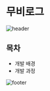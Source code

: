 # 무비로그
![header](https://capsule-render.vercel.app/api?type=Rounded&color=auto&height=100&section=header&text=MOVIE%20LOG&fontSize=50)

<h2>목차</h2>
<ul>
  <li>개발 배경</li>
 <li>개발 과정</li>
</ul>









![footer](https://capsule-render.vercel.app/api?type=Rounded&color=auto&height=100&section=header&text=MOVIE%20LOG&fontSize=50)
